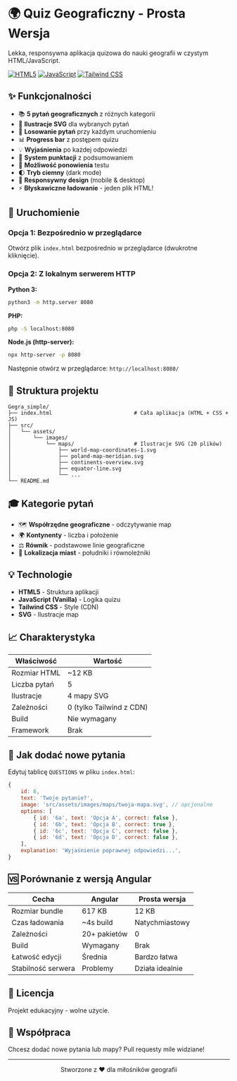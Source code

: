 # 🌍 Quiz Geograficzny - Prosta Wersja

Lekka, responsywna aplikacja quizowa do nauki geografii w czystym HTML/JavaScript.

[![HTML5](https://img.shields.io/badge/HTML5-E34F26?style=flat&logo=html5&logoColor=white)](https://developer.mozilla.org/en-US/docs/Web/HTML)
[![JavaScript](https://img.shields.io/badge/JavaScript-F7DF1E?style=flat&logo=javascript&logoColor=black)](https://developer.mozilla.org/en-US/docs/Web/JavaScript)
[![Tailwind CSS](https://img.shields.io/badge/Tailwind_CSS-38B2AC?style=flat&logo=tailwind-css&logoColor=white)](https://tailwindcss.com/)

## ✨ Funkcjonalności

- 📚 **5 pytań geograficznych** z różnych kategorii
- 🎨 **Ilustracje SVG** dla wybranych pytań
- 🎲 **Losowanie pytań** przy każdym uruchomieniu
- 📊 **Progress bar** z postępem quizu
- 💡 **Wyjaśnienia** po każdej odpowiedzi
- 🎯 **System punktacji** z podsumowaniem
- 🔄 **Możliwość ponowienia** testu
- 🌓 **Tryb ciemny** (dark mode)
- 📱 **Responsywny design** (mobile & desktop)
- ⚡ **Błyskawiczne ładowanie** - jeden plik HTML!

## 🚀 Uruchomienie

### Opcja 1: Bezpośrednio w przeglądarce
Otwórz plik `index.html` bezpośrednio w przeglądarce (dwukrotne kliknięcie).

### Opcja 2: Z lokalnym serwerem HTTP

**Python 3:**
```bash
python3 -m http.server 8080
```

**PHP:**
```bash
php -S localhost:8080
```

**Node.js (http-server):**
```bash
npx http-server -p 8080
```

Następnie otwórz w przeglądarce: `http://localhost:8080/`

## 📁 Struktura projektu

```
Gegra_simple/
├── index.html                          # Cała aplikacja (HTML + CSS + JS)
├── src/
│   └── assets/
│       └── images/
│           └── maps/                   # Ilustracje SVG (20 plików)
│               ├── world-map-coordinates-1.svg
│               ├── poland-map-meridian.svg
│               ├── continents-overview.svg
│               ├── equator-line.svg
│               └── ...
└── README.md
```

## 🎓 Kategorie pytań

- 🗺️ **Współrzędne geograficzne** - odczytywanie map
- 🌍 **Kontynenty** - liczba i położenie
- ⚖️ **Równik** - podstawowe linie geograficzne
- 📍 **Lokalizacja miast** - południki i równoleżniki

## 💡 Technologie

- **HTML5** - Struktura aplikacji
- **JavaScript (Vanilla)** - Logika quizu
- **Tailwind CSS** - Style (CDN)
- **SVG** - Ilustracje map

## 📈 Charakterystyka

| Właściwość | Wartość |
|------------|---------|
| Rozmiar HTML | ~12 KB |
| Liczba pytań | 5 |
| Ilustracje | 4 mapy SVG |
| Zależności | 0 (tylko Tailwind z CDN) |
| Build | Nie wymagany |
| Framework | Brak |

## 🎯 Jak dodać nowe pytania

Edytuj tablicę `QUESTIONS` w pliku `index.html`:

```javascript
{
    id: 6,
    text: 'Twoje pytanie?',
    image: 'src/assets/images/maps/twoja-mapa.svg', // opcjonalne
    options: [
        { id: '6a', text: 'Opcja A', correct: false },
        { id: '6b', text: 'Opcja B', correct: true },
        { id: '6c', text: 'Opcja C', correct: false },
        { id: '6d', text: 'Opcja D', correct: false },
    ],
    explanation: 'Wyjaśnienie poprawnej odpowiedzi...',
}
```

## 🆚 Porównanie z wersją Angular

| Cecha | Angular | Prosta wersja |
|-------|---------|---------------|
| Rozmiar bundle | 617 KB | 12 KB |
| Czas ładowania | ~4s build | Natychmiastowy |
| Zależności | 20+ pakietów | 0 |
| Build | Wymagany | Brak |
| Łatwość edycji | Średnia | Bardzo łatwa |
| Stabilność serwera | Problemy | Działa idealnie |

## 📝 Licencja

Projekt edukacyjny - wolne użycie.

## 🤝 Współpraca

Chcesz dodać nowe pytania lub mapy? Pull requesty mile widziane!

---

<div align="center">
Stworzone z ❤️ dla miłośników geografii
</div>
